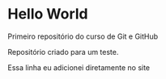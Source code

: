# Hello World
 Primeiro repositório do curso de Git e GitHub

Repositório criado para um teste.

Essa linha eu adicionei diretamente no site
